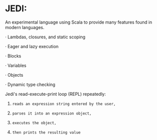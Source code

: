 # JEDI:
An experimental language using Scala to provide many features found in modern languages.

·       Lambdas, closures, and static scoping

·       Eager and lazy execution

·       Blocks

·       Variables

·       Objects

·       Dynamic type checking


Jedi's read-execute-print loop (REPL) repeatedly:

1.     reads an expression string entered by the user,

2.     parses it into an expression object,

3.     executes the object,

4.     then prints the resulting value
